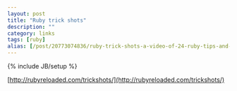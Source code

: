 ```yaml
---
layout: post
title: "Ruby trick shots"
description: ""
category: links
tags: [ruby]
alias: [/post/20773074836/ruby-trick-shots-a-video-of-24-ruby-tips-and-tricks]
---
```

{% include JB/setup %}

[http://rubyreloaded.com/trickshots/](http://rubyreloaded.com/trickshots/)